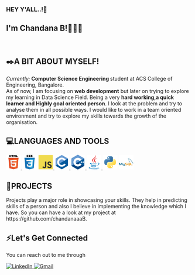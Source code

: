 <h3>HEY Y'ALL..!👋</h3>
<h2><b>I'm Chandana B!🤵🏻‍♀</b></h2>
<br>
<h2>✒️A BIT ABOUT MYSELF!</h2>
<i>Currently:</i><b> Computer Science Engineering </b>student at ACS College of Engineering, Bangalore. <br>
As of now, I am focusing on <b>web development</b> but later on trying to explore my learning in Data Science Field. Being a very <b>hard working,a quick learner and Highly goal oriented person</b>. I look at the problem and try to analyse them in all possible ways. I would like to work in a team oriented environment and try to explore my skills towards the growth of the organisation.<br>

<h2 align="left">💻LANGUAGES AND TOOLS</h2>
<p>
<a href="https://www.w3.org/html/" target="_blank" rel="noreferrer"> 
 <img src="https://raw.githubusercontent.com/devicons/devicon/master/icons/html5/html5-original-wordmark.svg" alt="html5" width="40" height="40"/> 
</a
<a href="https://www.w3schools.com/css/" target="_blank" rel="noreferrer">  
  <img src="https://raw.githubusercontent.com/devicons/devicon/master/icons/css3/css3-original-wordmark.svg" alt="css3" width="40" height="40"/>
</a>   
<a href="https://developer.mozilla.org/en-US/docs/Web/JavaScript" target="_blank" rel="noreferrer"> 
 <img src="https://raw.githubusercontent.com/devicons/devicon/master/icons/javascript/javascript-original.svg" alt="javascript" width="40" height="40"/>
</a>
<a href="https://www.cprogramming.com/" target="_blank" rel="noreferrer">
 <img src="https://raw.githubusercontent.com/devicons/devicon/master/icons/c/c-original.svg" alt="c" width="40" height="40"/>
</a> 
<a href="https://www.w3schools.com/cpp/" target="_blank" rel="noreferrer">
 <img src="https://raw.githubusercontent.com/devicons/devicon/master/icons/cplusplus/cplusplus-original.svg" alt="cplusplus" width="40" height="40"/> 
</a>
<a href="https://www.java.com" target="_blank" rel="noreferrer"> 
 <img src="https://raw.githubusercontent.com/devicons/devicon/master/icons/java/java-original.svg" alt="java" width="40" height="40"/> 
</a>
 <a>
 <img src="https://raw.githubusercontent.com/devicons/devicon/master/icons/python/python-original.svg" alt="python" width="40" height="40"/>
</a>
<a href="https://www.mysql.com/" target="_blank" rel="noreferrer">
  <img src="https://raw.githubusercontent.com/devicons/devicon/master/icons/mysql/mysql-original-wordmark.svg" alt="mysql" width="40" height="40"/>
</a>  
</p>

<h2 align="left">📝PROJECTS</h2>
Projects play a major role in showcasing your skills. They help in predicting skills of a person and also I believe in implementing the knowledge which I have. So you can have a look at my project at https://github.com/chandanaaaB.

<h2 align="left">⚡Let's Get Connected</h2>
You can reach out to me through</p>
<div align="left">
<a  href=" https://www.linkedin.com/in/chandanaa-b-0b7417255 " target="_blank">
 <img alt="LinkedIn" src="https://img.shields.io/badge/linkedin%20-%230077B5.svg?&style=for-the-badge&logo=linkedin&logoColor=white" />
</a>
<a href="mailto:Chandanaa.b@gmail.com">
 <img  alt="Gmail" src="https://img.shields.io/badge/Gmail-D14836?style=for-the-badge&logo=gmail&logoColor=white" />
 </a>
</div>
